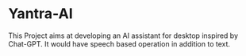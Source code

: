 # Yantra-AI
This Project aims at developing an AI assistant for desktop inspired by Chat-GPT.
It would have speech based operation in addition to text.
